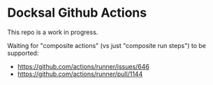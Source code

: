 # Docksal Github Actions

This repo is a work in progress.

Waiting for "composite actions" (vs just "composite run steps") to be supported:

- https://github.com/actions/runner/issues/646
- https://github.com/actions/runner/pull/1144

